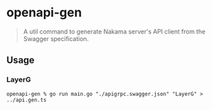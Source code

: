 openapi-gen
===========

> A util command to generate Nakama server's API client from the Swagger specification.

## Usage

### LayerG

```shell
openapi-gen % go run main.go "./apigrpc.swagger.json" "LayerG" > ../api.gen.ts
```
